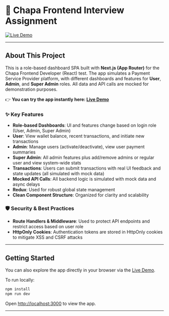 # 🚀 Chapa Frontend Interview Assignment

[![Live Demo](https://img.shields.io/badge/Live%20Demo-%F0%9F%94%B4%20View%20Here-blueviolet?style=for-the-badge&logo=vercel)](https://chapa-frontend-interview-assignment.vercel.app/)

---

## About This Project

This is a role-based dashboard SPA built with **Next.js (App Router)** for the Chapa Frontend Developer (React) test. The app simulates a Payment Service Provider platform, with different dashboards and features for **User**, **Admin**, and **Super Admin** roles. All data and API calls are mocked for demonstration purposes.

👉 **You can try the app instantly here: [Live Demo](https://chapa-frontend-interview-assignment.vercel.app/)**

### ✨ Key Features
- **Role-based Dashboards**: UI and features change based on login role (User, Admin, Super Admin)
- **User**: View wallet balance, recent transactions, and initiate new transactions
- **Admin**: Manage users (activate/deactivate), view user payment summaries
- **Super Admin**: All admin features plus add/remove admins or regular user and view system-wide stats
- **Transactions**: Users can submit transactions with real UI feedback and state updates (all simulated with mock data)
- **Mocked API Calls**: All backend logic is simulated with mock data and async delays
- **Redux**: Used for robust global state management
- **Clean Component Structure**: Organized for clarity and scalability

### 🛡️ Security & Best Practices
- **Route Handlers & Middleware**: Used to protect API endpoints and restrict access based on user role
- **HttpOnly Cookies**: Authentication tokens are stored in HttpOnly cookies to mitigate XSS and CSRF attacks

---

## Getting Started

You can also explore the app directly in your browser via the [Live Demo](https://chapa-frontend-interview-assignment.vercel.app/).

To run locally:

```bash
npm install
npm run dev
```

Open [http://localhost:3000](http://localhost:3000) to view the app.

---
